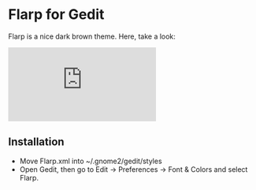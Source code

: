 Flarp for Gedit
================

Flarp is a nice dark brown theme. Here, take a look:

![Flarp Screenshot](http://mikethecoder.com/includes/thumb.php?file=../uploads/image851x573.png&max_width=600&max_height=&quality=100)

Installation
-------------

* Move Flarp.xml into ~/.gnome2/gedit/styles
* Open Gedit, then go to Edit -> Preferences -> Font & Colors and select Flarp.
